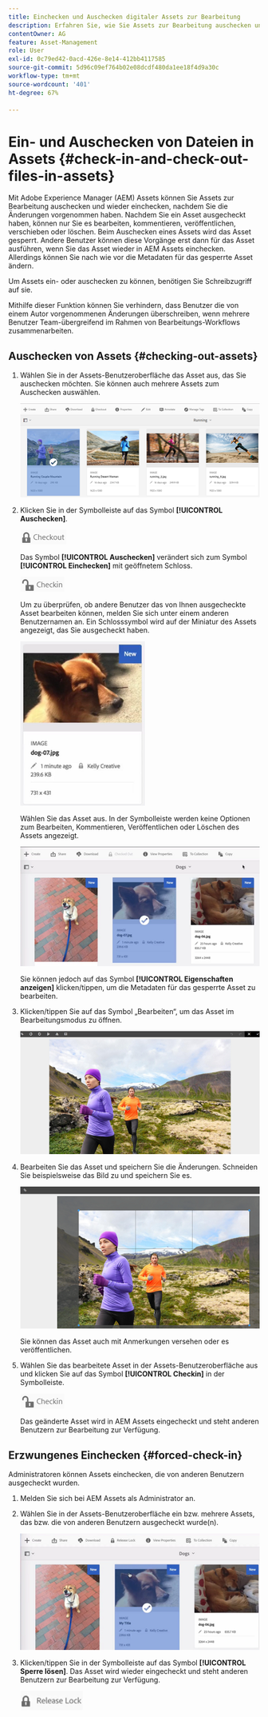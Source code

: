 ```yaml
---
title: Einchecken und Auschecken digitaler Assets zur Bearbeitung
description: Erfahren Sie, wie Sie Assets zur Bearbeitung auschecken und nach Abschluss der Änderungen wieder einchecken können.
contentOwner: AG
feature: Asset-Management
role: User
exl-id: 0c79ed42-0acd-426e-8e14-412bb4117585
source-git-commit: 5d96c09ef764b02e08dcdf480da1ee18f4d9a30c
workflow-type: tm+mt
source-wordcount: '401'
ht-degree: 67%

---
```


# Ein- und Auschecken von Dateien in Assets {#check-in-and-check-out-files-in-assets}

Mit Adobe Experience Manager (AEM) Assets können Sie Assets zur Bearbeitung auschecken und wieder einchecken, nachdem Sie die Änderungen vorgenommen haben. Nachdem Sie ein Asset ausgecheckt haben, können nur Sie es bearbeiten, kommentieren, veröffentlichen, verschieben oder löschen. Beim Auschecken eines Assets wird das Asset gesperrt. Andere Benutzer können diese Vorgänge erst dann für das Asset ausführen, wenn Sie das Asset wieder in AEM Assets einchecken. Allerdings können Sie nach wie vor die Metadaten für das gesperrte Asset ändern.

Um Assets ein- oder auschecken zu können, benötigen Sie Schreibzugriff auf sie.

Mithilfe dieser Funktion können Sie verhindern, dass Benutzer die von einem Autor vorgenommenen Änderungen überschreiben, wenn mehrere Benutzer Team-übergreifend im Rahmen von Bearbeitungs-Workflows zusammenarbeiten.

## Auschecken von Assets {#checking-out-assets}

1. Wählen Sie in der Assets-Benutzeroberfläche das Asset aus, das Sie auschecken möchten. Sie können auch mehrere Assets zum Auschecken auswählen.

   ![chlimage_1-468](assets/chlimage_1-468.png)

1. Klicken Sie in der Symbolleiste auf das Symbol **[!UICONTROL Auschecken]**.

   ![chlimage_1-469](assets/chlimage_1-469.png)

   Das Symbol **[!UICONTROL Auschecken]** verändert sich zum Symbol **[!UICONTROL Einchecken]** mit geöffnetem Schloss.

   ![chlimage_1-470](assets/chlimage_1-470.png)

   Um zu überprüfen, ob andere Benutzer das von Ihnen ausgecheckte Asset bearbeiten können, melden Sie sich unter einem anderen Benutzernamen an. Ein Schlosssymbol wird auf der Miniatur des Assets angezeigt, das Sie ausgecheckt haben.

   ![chlimage_1-471](assets/chlimage_1-471.png)

   Wählen Sie das Asset aus. In der Symbolleiste werden keine Optionen zum Bearbeiten, Kommentieren, Veröffentlichen oder Löschen des Assets angezeigt.

   ![chlimage_1-472](assets/chlimage_1-472.png)

   Sie können jedoch auf das Symbol **[!UICONTROL Eigenschaften anzeigen]** klicken/tippen, um die Metadaten für das gesperrte Asset zu bearbeiten.

1. Klicken/tippen Sie auf das Symbol „Bearbeiten“, um das Asset im Bearbeitungsmodus zu öffnen.

   ![chlimage_1-473](assets/chlimage_1-473.png)

1. Bearbeiten Sie das Asset und speichern Sie die Änderungen. Schneiden Sie beispielsweise das Bild zu und speichern Sie es.

   ![chlimage_1-474](assets/chlimage_1-474.png)

   Sie können das Asset auch mit Anmerkungen versehen oder es veröffentlichen.

1. Wählen Sie das bearbeitete Asset in der Assets-Benutzeroberfläche aus und klicken Sie auf das Symbol **[!UICONTROL Checkin]** in der Symbolleiste.

   ![chlimage_1-475](assets/chlimage_1-475.png)

   Das geänderte Asset wird in AEM Assets eingecheckt und steht anderen Benutzern zur Bearbeitung zur Verfügung.

## Erzwungenes Einchecken {#forced-check-in}

Administratoren können Assets einchecken, die von anderen Benutzern ausgecheckt wurden.

1. Melden Sie sich bei AEM Assets als Administrator an.
1. Wählen Sie in der Assets-Benutzeroberfläche ein bzw. mehrere Assets, das bzw. die von anderen Benutzern ausgecheckt wurde(n).

   ![chlimage_1-476](assets/chlimage_1-476.png)

1. Klicken/tippen Sie in der Symbolleiste auf das Symbol **[!UICONTROL Sperre lösen]**. Das Asset wird wieder eingecheckt und steht anderen Benutzern zur Bearbeitung zur Verfügung.

   ![chlimage_1-477](assets/chlimage_1-477.png)
